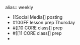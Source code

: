 alias:: weekly

- [[Social Media]] posting
- #10GFF lesson prep Thursday
- #[[10 CORE class]] prep
- #[[11 CORE class]] prep
-